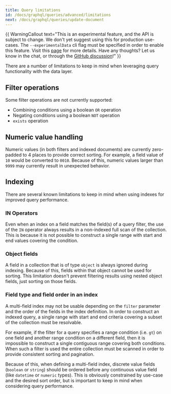 ```yaml
---
title: Query limitations
id: /docs/graphql/queries/advanced/limitations
next: /docs/graphql/queries/update-document
---
```

{{ WarningCallout text="This is an experimental feature, and the API is subject to change. We don't yet suggest using this for production use-cases. The `--experimentalData` cli flag must be specified in order to enable this feature. Visit this [page](/docs/tina-cloud/data-layer/#enabling-the-data-layer) for more details. Have any thoughts? Let us know in the chat, or through the [GitHub discussion](https://github.com/tinacms/tinacms/discussions/2811)!" }}

There are a number of limitations to keep in mind when leveraging query functionality with the data layer.

## Filter operations

Some filter operations are not currently supported:

- Combining conditions using a boolean `OR` operation
- Negating conditions using a boolean `NOT` operation
- `exists` operation

## Numeric value handling

Numeric values (in both filters and indexed documents) are currently zero-padded to 4 places to provide correct sorting. For example, a field value of `10` would be converted to `0010`. Because of this, numeric values larger than `9999` may currently result in unexpected behavior.

## Indexing

There are several known limitations to keep in mind when using indexes for improved query performance.

### IN Operators

Even when an index on a field matches the field(s) of a query filter, the use of the `IN` operator always results in a non-indexed full scan of the collection. This is because it is not possible to construct a single range with start and end values covering the condition. 

### Object fields

A field in a collection that is of type `object` is always ignored during indexing. Because of this, fields within that object cannot be used for sorting. This limitation doesn't prevent filtering results using nested object fields, just sorting on those fields.

### Field type and field order in an index

A multi-field index may not be usable depending on the `filter` parameter and the order of the fields in the index definition. In order to construct an indexed query, a single range with start and end criteria covering a subset of the collection must be resolvable.

For example, if the filter for a query specifies a range condition (i.e. `gt`) on one field and another range condition on a different field, then it is impossible to construct a single contiguous range covering both conditions. When such a filter is used the entire collection must be scanned in order to provide consistent sorting and pagination.

Because of this, when defining a multi-field index, discrete value fields (`boolean` or `string`) should be ordered before any continuous value field (like `datetime` or `numeric` types). This is obviously constrained by use-case and the desired sort order, but is important to keep in mind when considering query performance.        
